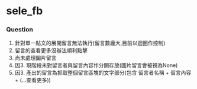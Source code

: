 # sele_fb

### Question
1. 針對單一貼文的展開留言無法執行(留言數龐大,目前以迴圈作控制)
2. 留言的查看更多沒辦法順利點擊
3. 尚未處理圖片留言
4. 因3. 現階段未對留言者與留言內容作分開存放(圖片留言會被視為None)
5. 因3. 產出的留言為抓取整個留言區塊的文字部分(包含 留言者名稱 + 留言內容 + (...查看更多))
